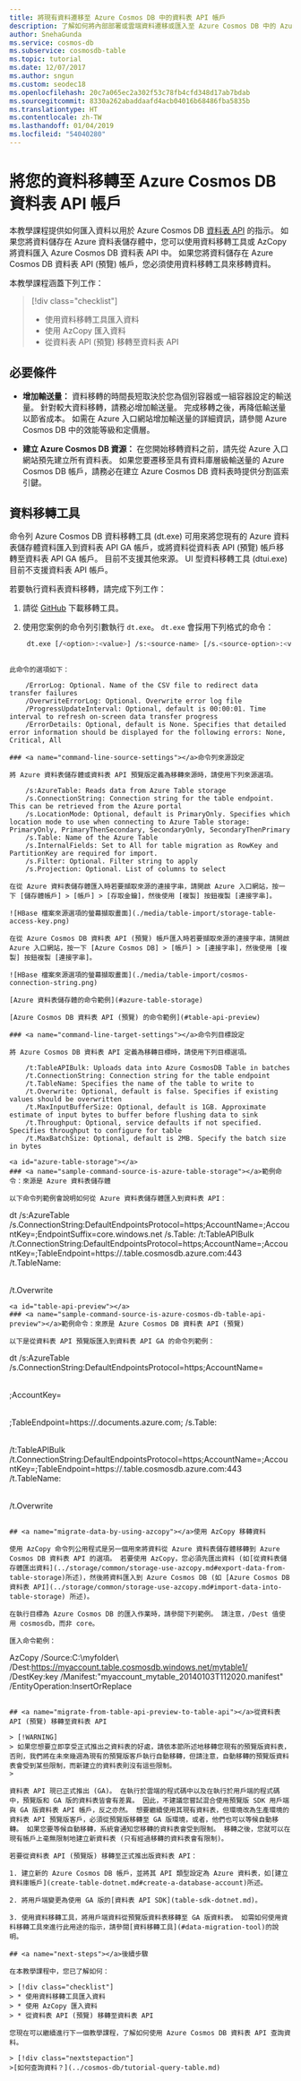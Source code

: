 ```yaml
---
title: 將現有資料遷移至 Azure Cosmos DB 中的資料表 API 帳戶
description: 了解如何將內部部署或雲端資料遷移或匯入至 Azure Cosmos DB 中的 Azure 資料表 API 帳戶。
author: SnehaGunda
ms.service: cosmos-db
ms.subservice: cosmosdb-table
ms.topic: tutorial
ms.date: 12/07/2017
ms.author: sngun
ms.custom: seodec18
ms.openlocfilehash: 20c7a065ec2a302f53c78fb4cfd348d17ab7bdab
ms.sourcegitcommit: 8330a262abaddaafd4acb04016b68486fba5835b
ms.translationtype: HT
ms.contentlocale: zh-TW
ms.lasthandoff: 01/04/2019
ms.locfileid: "54040280"
---
```

# <a name="migrate-your-data-to-azure-cosmos-db-table-api-account"></a>將您的資料移轉至 Azure Cosmos DB 資料表 API 帳戶

本教學課程提供如何匯入資料以用於 Azure Cosmos DB [資料表 API](table-introduction.md) 的指示。 如果您將資料儲存在 Azure 資料表儲存體中，您可以使用資料移轉工具或 AzCopy 將資料匯入 Azure Cosmos DB 資料表 API 中。 如果您將資料儲存在 Azure Cosmos DB 資料表 API (預覽) 帳戶，您必須使用資料移轉工具來移轉資料。 

本教學課程涵蓋下列工作：

> [!div class="checklist"]
> * 使用資料移轉工具匯入資料
> * 使用 AzCopy 匯入資料
> * 從資料表 API (預覽) 移轉至資料表 API 

## <a name="prerequisites"></a>必要條件

* **增加輸送量：** 資料移轉的時間長短取決於您為個別容器或一組容器設定的輸送量。 針對較大資料移轉，請務必增加輸送量。 完成移轉之後，再降低輸送量以節省成本。 如需在 Azure 入口網站增加輸送量的詳細資訊，請參閱 Azure Cosmos DB 中的效能等級和定價層。

* **建立 Azure Cosmos DB 資源：** 在您開始移轉資料之前，請先從 Azure 入口網站預先建立所有資料表。 如果您要遷移至具有資料庫層級輸送量的 Azure Cosmos DB 帳戶，請務必在建立 Azure Cosmos DB 資料表時提供分割區索引鍵。

## <a name="data-migration-tool"></a>資料移轉工具

命令列 Azure Cosmos DB 資料移轉工具 (dt.exe) 可用來將您現有的 Azure 資料表儲存體資料匯入到資料表 API GA 帳戶，或將資料從資料表 API (預覽) 帳戶移轉至資料表 API GA 帳戶。 目前不支援其他來源。 UI 型資料移轉工具 (dtui.exe) 目前不支援資料表 API 帳戶。 

若要執行資料表資料移轉，請完成下列工作：

1. 請從 [GitHub](https://github.com/azure/azure-documentdb-datamigrationtool) 下載移轉工具。
2. 使用您案例的命令列引數執行 `dt.exe`。 `dt.exe` 會採用下列格式的命令：

   ```bash
    dt.exe [/<option>:<value>] /s:<source-name> [/s.<source-option>:<value>] /t:<target-name> [/t.<target-option>:<value>] 
```

此命令的選項如下：

    /ErrorLog: Optional. Name of the CSV file to redirect data transfer failures
    /OverwriteErrorLog: Optional. Overwrite error log file
    /ProgressUpdateInterval: Optional, default is 00:00:01. Time interval to refresh on-screen data transfer progress
    /ErrorDetails: Optional, default is None. Specifies that detailed error information should be displayed for the following errors: None, Critical, All

### <a name="command-line-source-settings"></a>命令列來源設定

將 Azure 資料表儲存體或資料表 API 預覽版定義為移轉來源時，請使用下列來源選項。

    /s:AzureTable: Reads data from Azure Table storage
    /s.ConnectionString: Connection string for the table endpoint. This can be retrieved from the Azure portal
    /s.LocationMode: Optional, default is PrimaryOnly. Specifies which location mode to use when connecting to Azure Table storage: PrimaryOnly, PrimaryThenSecondary, SecondaryOnly, SecondaryThenPrimary
    /s.Table: Name of the Azure Table
    /s.InternalFields: Set to All for table migration as RowKey and PartitionKey are required for import.
    /s.Filter: Optional. Filter string to apply
    /s.Projection: Optional. List of columns to select

在從 Azure 資料表儲存體匯入時若要擷取來源的連接字串，請開啟 Azure 入口網站，按一下 [儲存體帳戶] > [帳戶] > [存取金鑰]，然後使用 [複製] 按鈕複製 [連接字串]。

![HBase 檔案來源選項的螢幕擷取畫面](./media/table-import/storage-table-access-key.png)

在從 Azure Cosmos DB 資料表 API (預覽) 帳戶匯入時若要擷取來源的連接字串，請開啟 Azure 入口網站，按一下 [Azure Cosmos DB] > [帳戶] > [連接字串]，然後使用 [複製] 按鈕複製 [連接字串]。

![HBase 檔案來源選項的螢幕擷取畫面](./media/table-import/cosmos-connection-string.png)

[Azure 資料表儲存體的命令範例](#azure-table-storage)

[Azure Cosmos DB 資料表 API (預覽) 的命令範例](#table-api-preview)

### <a name="command-line-target-settings"></a>命令列目標設定

將 Azure Cosmos DB 資料表 API 定義為移轉目標時，請使用下列目標選項。

    /t:TableAPIBulk: Uploads data into Azure CosmosDB Table in batches
    /t.ConnectionString: Connection string for the table endpoint
    /t.TableName: Specifies the name of the table to write to
    /t.Overwrite: Optional, default is false. Specifies if existing values should be overwritten
    /t.MaxInputBufferSize: Optional, default is 1GB. Approximate estimate of input bytes to buffer before flushing data to sink
    /t.Throughput: Optional, service defaults if not specified. Specifies throughput to configure for table
    /t.MaxBatchSize: Optional, default is 2MB. Specify the batch size in bytes

<a id="azure-table-storage"></a>
### <a name="sample-command-source-is-azure-table-storage"></a>範例命令：來源是 Azure 資料表儲存體

以下命令列範例會說明如何從 Azure 資料表儲存體匯入到資料表 API：

```
dt /s:AzureTable /s.ConnectionString:DefaultEndpointsProtocol=https;AccountName=<Azure Table storage account name>;AccountKey=<Account Key>;EndpointSuffix=core.windows.net /s.Table:<Table name> /t:TableAPIBulk /t.ConnectionString:DefaultEndpointsProtocol=https;AccountName=<Azure Cosmos DB account name>;AccountKey=<Azure Cosmos DB account key>;TableEndpoint=https://<Account name>.table.cosmosdb.azure.com:443 /t.TableName:<Table name> /t.Overwrite
```
<a id="table-api-preview"></a>
### <a name="sample-command-source-is-azure-cosmos-db-table-api-preview"></a>範例命令：來原是 Azure Cosmos DB 資料表 API (預覽)

以下是從資料表 API 預覽版匯入到資料表 API GA 的命令列範例：

```
dt /s:AzureTable /s.ConnectionString:DefaultEndpointsProtocol=https;AccountName=<Table API preview account name>;AccountKey=<Table API preview account key>;TableEndpoint=https://<Account Name>.documents.azure.com; /s.Table:<Table name> /t:TableAPIBulk /t.ConnectionString:DefaultEndpointsProtocol=https;AccountName=<Azure Cosmos DB account name>;AccountKey=<Azure Cosmos DB account key>;TableEndpoint=https://<Account name>.table.cosmosdb.azure.com:443 /t.TableName:<Table name> /t.Overwrite
```

## <a name="migrate-data-by-using-azcopy"></a>使用 AzCopy 移轉資料

使用 AzCopy 命令列公用程式是另一個用來將資料從 Azure 資料表儲存體移轉到 Azure Cosmos DB 資料表 API 的選項。 若要使用 AzCopy，您必須先匯出資料 (如[從資料表儲存體匯出資料](../storage/common/storage-use-azcopy.md#export-data-from-table-storage)所述)，然後將資料匯入到 Azure Cosmos DB (如 [Azure Cosmos DB 資料表 API](../storage/common/storage-use-azcopy.md#import-data-into-table-storage) 所述)。

在執行目標為 Azure Cosmos DB 的匯入作業時，請參閱下列範例。 請注意，/Dest 值使用 cosmosdb，而非 core。

匯入命令範例：

```
AzCopy /Source:C:\myfolder\ /Dest:https://myaccount.table.cosmosdb.windows.net/mytable1/ /DestKey:key /Manifest:"myaccount_mytable_20140103T112020.manifest" /EntityOperation:InsertOrReplace
```

## <a name="migrate-from-table-api-preview-to-table-api"></a>從資料表 API (預覽) 移轉至資料表 API

> [!WARNING]
> 如果您想要立即享受正式推出之資料表的好處，請依本節所述地移轉您現有的預覽版資料表，否則，我們將在未來幾週為現有的預覽版客戶執行自動移轉，但請注意，自動移轉的預覽版資料表會受到某些限制，而新建立的資料表則沒有這些限制。
> 

資料表 API 現已正式推出 (GA)。 在執行於雲端的程式碼中以及在執行於用戶端的程式碼中，預覽版和 GA 版的資料表皆會有差異。 因此，不建議您嘗試混合使用預覽版 SDK 用戶端與 GA 版資料表 API 帳戶，反之亦然。 想要繼續使用其現有資料表，但環境改為生產環境的資料表 API 預覽版客戶，必須從預覽版移轉至 GA 版環境，或者，他們也可以等候自動移轉。 如果您要等候自動移轉，系統會通知您移轉的資料表會受到限制。 移轉之後，您就可以在現有帳戶上毫無限制地建立新資料表 (只有經過移轉的資料表會有限制)。

若要從資料表 API (預覽版) 移轉至正式推出版資料表 API：

1. 建立新的 Azure Cosmos DB 帳戶，並將其 API 類型設定為 Azure 資料表，如[建立資料庫帳戶](create-table-dotnet.md#create-a-database-account)所述。

2. 將用戶端變更為使用 GA 版的[資料表 API SDK](table-sdk-dotnet.md)。

3. 使用資料移轉工具，將用戶端資料從預覽版資料表移轉至 GA 版資料表。 如需如何使用資料移轉工具來進行此用途的指示，請參閱[資料移轉工具](#data-migration-tool)的說明。 

## <a name="next-steps"></a>後續步驟

在本教學課程中，您已了解如何：

> [!div class="checklist"]
> * 使用資料移轉工具匯入資料
> * 使用 AzCopy 匯入資料
> * 從資料表 API (預覽) 移轉至資料表 API

您現在可以繼續進行下一個教學課程，了解如何使用 Azure Cosmos DB 資料表 API 查詢資料。 

> [!div class="nextstepaction"]
>[如何查詢資料？](../cosmos-db/tutorial-query-table.md)
